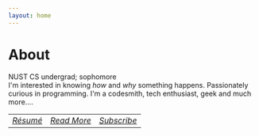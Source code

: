 ```yaml
---
layout: home
---
```

# About
NUST CS undergrad; sophomore<br>
I'm interested in knowing <i>how</i> and <i>why</i> something happens. Passionately curious in programming. I'm a codesmith, tech enthusiast, geek and much more....<br>
<table class="about">
	<tr>
	<td>
	<a class="social-btn" href="/files/resume.pdf" target="_blank">
	<i class="fa fa-id-badge"> Résumé</i>
	</a>
	</td>
	<td>
	<a class="social-btn" href="http://quora.com/profile/Raja-Hasnain-Anwar" target="_blank">
	<i class="fa fa-quora"> Read More</i>
	</a>
	</td>
	<td>
	<a class="social-btn" href="/subscribe.html">
	<i class="fa fa-paper-plane"> Subscribe</i>
	</a>
	</td>
	</tr>
</table>

